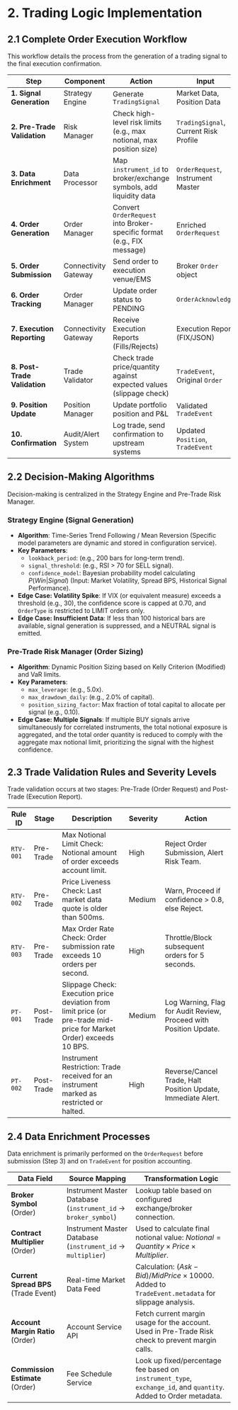 # 2. Trading Logic Implementation

## 2.1 Complete Order Execution Workflow

This workflow details the process from the generation of a trading signal to the final execution confirmation.

| Step | Component | Action | Input | Output | Latency SLA |
|---|---|---|---|---|---|
| **1. Signal Generation** | Strategy Engine | Generate `TradingSignal` | Market Data, Position Data | `TradingSignal` | N/A (Asynchronous) |
| **2. Pre-Trade Validation** | Risk Manager | Check high-level risk limits (e.g., max notional, max position size) | `TradingSignal`, Current Risk Profile | `OrderRequest` (or Rejection) | < 5 ms |
| **3. Data Enrichment** | Data Processor | Map `instrument_id` to broker/exchange symbols, add liquidity data | `OrderRequest`, Instrument Master | Enriched `OrderRequest` | < 2 ms |
| **4. Order Generation** | Order Manager | Convert `OrderRequest` into Broker-specific format (e.g., FIX message) | Enriched `OrderRequest` | Broker `Order` object | < 1 ms |
| **5. Order Submission** | Connectivity Gateway | Send order to execution venue/EMS | Broker `Order` object | `OrderAcknowledge` | < 1 ms (Gateway to Broker) |
| **6. Order Tracking** | Order Manager | Update order status to PENDING | `OrderAcknowledge` | Updated `Order` state | N/A |
| **7. Execution Reporting** | Connectivity Gateway | Receive Execution Reports (Fills/Rejects) | Execution Report (FIX/JSON) | `TradeEvent` | N/A (External Event) |
| **8. Post-Trade Validation** | Trade Validator | Check trade price/quantity against expected values (slippage check) | `TradeEvent`, Original `Order` | Validated `TradeEvent` (or Violation Flag) | < 3 ms |
| **9. Position Update** | Position Manager | Update portfolio position and P&L | Validated `TradeEvent` | Updated `Position` object | < 5 ms |
| **10. Confirmation** | Audit/Alert System | Log trade, send confirmation to upstream systems | Updated `Position`, `TradeEvent` | Audit Log Entry | < 10 ms |

## 2.2 Decision-Making Algorithms

Decision-making is centralized in the Strategy Engine and Pre-Trade Risk Manager.

### Strategy Engine (Signal Generation)

*   **Algorithm**: Time-Series Trend Following / Mean Reversion (Specific model parameters are dynamic and stored in configuration service).
*   **Key Parameters**:
    *   `lookback_period`: (e.g., 200 bars for long-term trend).
    *   `signal_threshold`: (e.g., RSI > 70 for SELL signal).
    *   `confidence_model`: Bayesian probability model calculating $P(Win|Signal)$ (Input: Market Volatility, Spread BPS, Historical Signal Performance).
*   **Edge Case: Volatility Spike**: If VIX (or equivalent measure) exceeds a threshold (e.g., 30), the confidence score is capped at 0.70, and `OrderType` is restricted to LIMIT orders only.
*   **Edge Case: Insufficient Data**: If less than 100 historical bars are available, signal generation is suppressed, and a NEUTRAL signal is emitted.

### Pre-Trade Risk Manager (Order Sizing)

*   **Algorithm**: Dynamic Position Sizing based on Kelly Criterion (Modified) and VaR limits.
*   **Key Parameters**:
    *   `max_leverage`: (e.g., 5.0x).
    *   `max_drawdown_daily`: (e.g., 2.0% of capital).
    *   `position_sizing_factor`: Max fraction of total capital to allocate per signal (e.g., 0.10).
*   **Edge Case: Multiple Signals**: If multiple BUY signals arrive simultaneously for correlated instruments, the total notional exposure is aggregated, and the total order quantity is reduced to comply with the aggregate max notional limit, prioritizing the signal with the highest confidence.

## 2.3 Trade Validation Rules and Severity Levels

Trade validation occurs at two stages: Pre-Trade (Order Request) and Post-Trade (Execution Report).

| Rule ID | Stage | Description | Severity | Action |
|---|---|---|---|---|
| `RTV-001` | Pre-Trade | Max Notional Limit Check: Notional amount of order exceeds account limit. | High | Reject Order Submission, Alert Risk Team. |
| `RTV-002` | Pre-Trade | Price Liveness Check: Last market data quote is older than 500ms. | Medium | Warn, Proceed if confidence > 0.8, else Reject. |
| `RTV-003` | Pre-Trade | Max Order Rate Check: Order submission rate exceeds 10 orders per second. | High | Throttle/Block subsequent orders for 5 seconds. |
| `PT-001` | Post-Trade | Slippage Check: Execution price deviation from limit price (or pre-trade mid-price for Market Order) exceeds 10 BPS. | Medium | Log Warning, Flag for Audit Review, Proceed with Position Update. |
| `PT-002` | Post-Trade | Instrument Restriction: Trade received for an instrument marked as restricted or halted. | High | Reverse/Cancel Trade, Halt Position Update, Immediate Alert. |

## 2.4 Data Enrichment Processes

Data enrichment is primarily performed on the `OrderRequest` before submission (Step 3) and on `TradeEvent` for position accounting.

| Data Field | Source Mapping | Transformation Logic |
|---|---|---|
| **Broker Symbol** (Order) | Instrument Master Database (`instrument_id` $\rightarrow$ `broker_symbol`) | Lookup table based on configured exchange/broker connection. |
| **Contract Multiplier** (Order) | Instrument Master Database (`instrument_id` $\rightarrow$ `multiplier`) | Used to calculate final notional value: $Notional = Quantity \times Price \times Multiplier$. |
| **Current Spread BPS** (Trade Event) | Real-time Market Data Feed | Calculation: $(Ask - Bid) / MidPrice \times 10000$. Added to `TradeEvent.metadata` for slippage analysis. |
| **Account Margin Ratio** (Order) | Account Service API | Fetch current margin usage for the account. Used in Pre-Trade Risk check to prevent margin calls. |
| **Commission Estimate** (Order) | Fee Schedule Service | Look up fixed/percentage fee based on `instrument_type`, `exchange_id`, and `quantity`. Added to Order metadata.